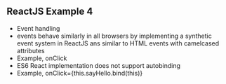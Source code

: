 ## ReactJS Example 4

- Event handling
- events behave similarly in all browsers by implementing a synthetic 
  event system in ReactJS ans similar to HTML events with camelcased attributes
- Example, onClick
- ES6 React implementation does not support autobinding 
- Example, onClick={this.sayHello.bind(this)}